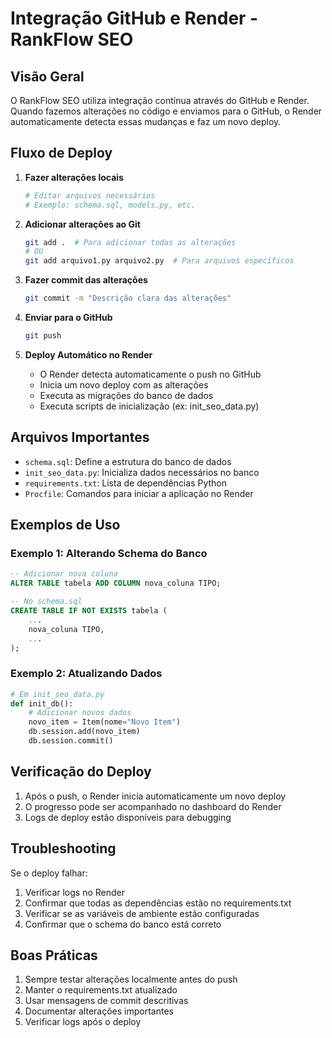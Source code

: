 # Integração GitHub e Render - RankFlow SEO

## Visão Geral
O RankFlow SEO utiliza integração contínua através do GitHub e Render. Quando fazemos alterações no código e enviamos para o GitHub, o Render automaticamente detecta essas mudanças e faz um novo deploy.

## Fluxo de Deploy
1. **Fazer alterações locais**
   ```bash
   # Editar arquivos necessários
   # Exemplo: schema.sql, models.py, etc.
   ```

2. **Adicionar alterações ao Git**
   ```bash
   git add .  # Para adicionar todas as alterações
   # OU
   git add arquivo1.py arquivo2.py  # Para arquivos específicos
   ```

3. **Fazer commit das alterações**
   ```bash
   git commit -m "Descrição clara das alterações"
   ```

4. **Enviar para o GitHub**
   ```bash
   git push
   ```

5. **Deploy Automático no Render**
   - O Render detecta automaticamente o push no GitHub
   - Inicia um novo deploy com as alterações
   - Executa as migrações do banco de dados
   - Executa scripts de inicialização (ex: init_seo_data.py)

## Arquivos Importantes
- `schema.sql`: Define a estrutura do banco de dados
- `init_seo_data.py`: Inicializa dados necessários no banco
- `requirements.txt`: Lista de dependências Python
- `Procfile`: Comandos para iniciar a aplicação no Render

## Exemplos de Uso

### Exemplo 1: Alterando Schema do Banco
```sql
-- Adicionar nova coluna
ALTER TABLE tabela ADD COLUMN nova_coluna TIPO;

-- No schema.sql
CREATE TABLE IF NOT EXISTS tabela (
    ...
    nova_coluna TIPO,
    ...
);
```

### Exemplo 2: Atualizando Dados
```python
# Em init_seo_data.py
def init_db():
    # Adicionar novos dados
    novo_item = Item(nome="Novo Item")
    db.session.add(novo_item)
    db.session.commit()
```

## Verificação do Deploy
1. Após o push, o Render inicia automaticamente um novo deploy
2. O progresso pode ser acompanhado no dashboard do Render
3. Logs de deploy estão disponíveis para debugging

## Troubleshooting
Se o deploy falhar:
1. Verificar logs no Render
2. Confirmar que todas as dependências estão no requirements.txt
3. Verificar se as variáveis de ambiente estão configuradas
4. Confirmar que o schema do banco está correto

## Boas Práticas
1. Sempre testar alterações localmente antes do push
2. Manter o requirements.txt atualizado
3. Usar mensagens de commit descritivas
4. Documentar alterações importantes
5. Verificar logs após o deploy

